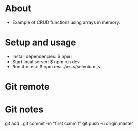 # About
- Example of CRUD functions using arrays in memory.

# Setup and usage
- Install dependencies:     $ npm i
- Start local server:       $ npm run dev
- Run the test:             $ npm test ./tests/selenium.js

# Git remote


# Git notes
git add .
git commit -m "first commit"
git push -u origin master


